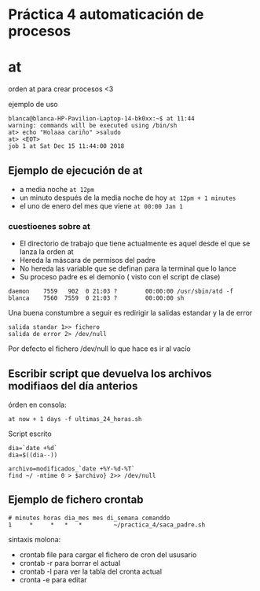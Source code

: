 # Práctica 4 automaticación de procesos


# at  
orden at para crear procesos <3

ejemplo de uso 
```
blanca@blanca-HP-Pavilion-Laptop-14-bk0xx:~$ at 11:44
warning: commands will be executed using /bin/sh
at> echo "Holaaa cariño" >saludo  	
at> <EOT>
job 1 at Sat Dec 15 11:44:00 2018

```

## Ejemplo de ejecución de at  
-  a media noche `at 12pm`
- un minuto después de la media noche de hoy `at 12pm + 1 minutes`
-  el uno de enero del mes que viene `at 00:00 Jan 1`


### cuestioenes sobre at  
- El directorio de trabajo que tiene actualmente es aquel desde el que se lanza la orden at  
- Hereda la máscara de permisos del padre  
- No hereda las variable que se definan para la terminal que lo lance  
- Su proceso padre es el demonio ( visto con el script de clase)

```
daemon    7559   902  0 21:03 ?        00:00:00 /usr/sbin/atd -f
blanca    7560  7559  0 21:03 ?        00:00:00 sh
```

Una buena constumbre a seguir es redirigir la salidas estandar y la de error 
```
salida standar 1>> fichero
salida de error 2> /dev/null 
```

Por defecto el fichero /dev/null lo que hace es ir al vacío

## Escribir script que devuelva los archivos modifiaos del día anterios 
órden en consola: 
```
at now + 1 days -f ultimas_24_horas.sh
```
Script escrito 
```
dia=`date +%d`
dia=$((dia--))

archivo=modificados_`date +%Y-%d-%T`
find ~/ -mtime 0 > $archivo} 2>> /dev/null
```


## Ejemplo de fichero crontab  
```
# minutes horas dia_mes mes di_semana comanddo
1 	  * 	* 	*   *	      ~/practica_4/saca_padre.sh
```

sintaxis molona: 
- crontab file para cargar el fichero de cron del ususario  
- crontab -r para borrar el actual  
- crontab -l para ver la tabla del cronta actual  
- cronta -e para editar 
